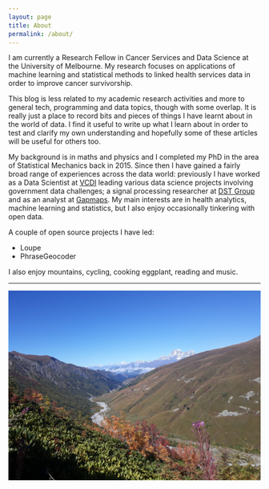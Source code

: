 ```yaml
---
layout: page
title: About
permalink: /about/
---
```

I am currently a Research Fellow in Cancer Services and Data Science at the University of Melbourne. My research focuses on applications of machine learning and statistical methods to linked health services data in order to improve cancer survivorship.

This blog is less related to my academic research activities and more to general tech, programming and data topics, though with some overlap. It is really just a place to record bits and pieces of things I have learnt about in the world of data. I find it useful to write up what I learn about in order to test and clarify my own understanding and hopefully some of these articles will be useful for others too. 

My background is in maths and physics and I completed my PhD in the area of Statistical Mechanics back in 2015. Since then I have gained a fairly broad range of experiences across the data world: previously I have worked as a Data Scientist at [VCDI] leading various data science projects involving government data challenges; a signal processing researcher at [DST Group] and as an analyst at [Gapmaps]. My main interests are in health analytics, machine learning and statistics, but I also enjoy occasionally tinkering with open data.

A couple of open source projects I have led:

- Loupe
- PhraseGeocoder

I also enjoy mountains, cycling, cooking eggplant, reading and music.

***

![In the mountains: 1](/assets/images/georgia1.jpg)

[DST Group]: https://www.dst.defence.gov.au
[Gapmaps]: https://www.gapmaps.com
[VCDI]: https://www.vic.gov.au/victorian-centre-data-insights
[Department of Mathematics and Statistics]: https://www.ms.unimelb.edu.au
[Loupe]: https://github.com/saunteringcat/loupe
[PhraseGeocoder]: https://github.com/saunteringcat/PhraseGeocoder